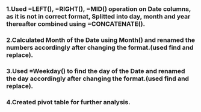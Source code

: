 ### 1.Used =LEFT(), =RIGHT(), =MID() operation on Date columns, as it is not in correct format, Splitted into day, month and year thereafter combined using =CONCATENATE().
### 2.Calculated Month of the Date using Month() and renamed the numbers accordingly after changing the format.(used find and replace).
### 3.Used =Weekday() to find the day of the Date and renamed the day accordingly after changing the format.(used find and replace).
### 4.Created pivot table for further analysis.
